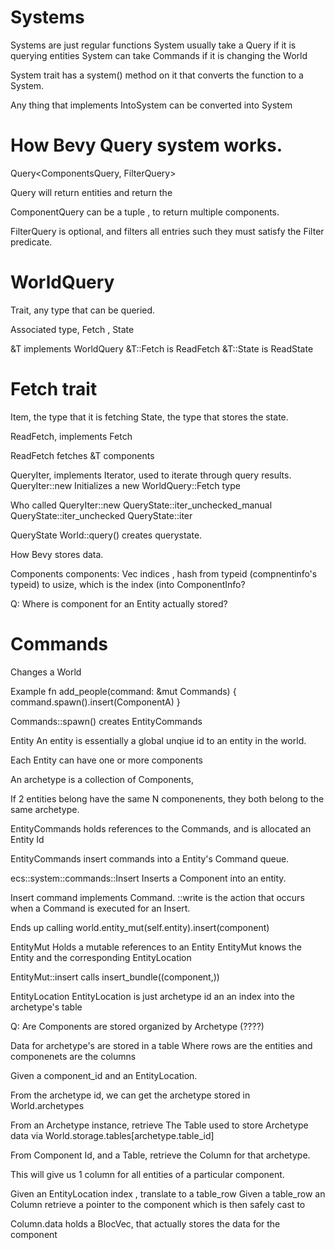 # Systems
Systems are just regular functions
System usually take a Query if it is querying entities
System can take Commands if it is changing the World

System trait has a system() method on it that converts the function to a System.

Any thing that implements IntoSystem can be converted into System


# How Bevy Query system works.
Query<ComponentsQuery, FilterQuery>

Query will return entities and return the 

ComponentQuery can be a tuple , to return multiple components.

FilterQuery is optional, and filters all entries such they must satisfy the Filter predicate.

# WorldQuery
Trait, any type that can be queried.

Associated type, Fetch , State


&T implements WorldQuery 
    &T::Fetch is ReadFetch
    &T::State is ReadState



# Fetch trait
Item, the type that it is fetching
State, the  type that stores the state.

ReadFetch, implements Fetch

ReadFetch fetches &T components

QueryIter, implements Iterator, used to iterate through query results.
QueryIter::new
Initializes a new WorldQuery::Fetch type

Who called QueryIter::new
    QueryState::iter_unchecked_manual
        QueryState::iter_unchecked
            QueryState::iter


QueryState
    World::query() creates querystate.



How Bevy stores data.

Components
    components: Vec<ComponentInfo>
    indices , hash from typeid (compnentinfo's typeid) to usize, which is the index (into ComponentInfo?


Q: Where is component for an Entity actually stored?

# Commands
Changes a World

Example
fn add_people(command: &mut Commands) {
    command.spawn().insert(ComponentA)
}


Commands::spawn() creates EntityCommands

Entity
An entity is essentially a global unqiue id to an entity in the world.

Each Entity can have one or more components

An archetype is a collection of Components,

If 2 entities belong have the same N componenents, they both belong to the same archetype.

EntityCommands holds references to the Commands, and is allocated an Entity Id


EntityCommands insert commands into a Entity's Command queue.

ecs::system::commands::Insert 
Inserts a Component into an entity.

Insert command implements Command.
<Insert as Command>::write is the action that occurs when a Command is executed for an Insert.

Ends up calling
world.entity_mut(self.entity).insert(component)



EntityMut
Holds a mutable references to an Entity
EntityMut knows the Entity and the corresponding EntityLocation

EntityMut::insert calls insert_bundle((component,))

EntityLocation
EntityLocation is just archetype id an an index into  the archetype's table

Q: Are Components are stored organized by Archetype (????)


Data for archetype's are stored in a table
Where rows are the entities and componenets are the columns

Given a component_id and an EntityLocation.

From the archetype id, we can get the archetype stored in World.archetypes

From an Archetype instance, retrieve The Table used to store Archetype data via
World.storage.tables[archetype.table_id]

From Component Id, and a Table, retrieve the Column for that archetype. 

This will give us 1 column for all entities of a particular component.

Given an EntityLocation index , translate to a table_row
Given a table_row an Column retrieve a pointer to the component which is then safely cast to 


Column.data holds a BlocVec, that actually stores the data for the component






